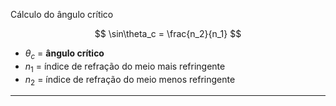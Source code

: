  Cálculo do ângulo crítico

$$
\sin\theta_c = \frac{n_2}{n_1}
$$

- $\theta_c$ = **ângulo crítico**  
- $n_1$ = índice de refração do meio mais refringente  
- $n_2$ = índice de refração do meio menos refringente

---
